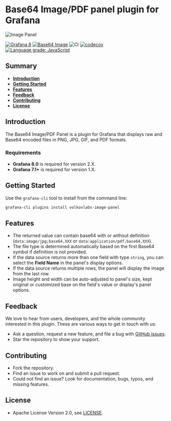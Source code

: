 # Base64 Image/PDF panel plugin for Grafana

![Image Panel](https://raw.githubusercontent.com/volkovlabs/grafana-image-panel/main/src/img/image-panel.png)

[![Grafana 8](https://img.shields.io/badge/Grafana-8-orange)](https://www.grafana.com)
[![Base64 Image](https://img.shields.io/badge/dynamic/json?color=blue&label=Base64%20Image%20Panel&query=%24.version&url=https%3A%2F%2Fgrafana.com%2Fapi%2Fplugins%2Fvolkovlabs-image-panel)](https://grafana.com/grafana/plugins/volkovlabs-image-panel)
![CI](https://github.com/volkovlabs/grafana-image-panel/workflows/CI/badge.svg)
[![codecov](https://codecov.io/gh/VolkovLabs/grafana-image-panel/branch/main/graph/badge.svg?token=0m6f0ktUar)](https://codecov.io/gh/VolkovLabs/grafana-image-panel)
[![Language grade: JavaScript](https://img.shields.io/lgtm/grade/javascript/g/VolkovLabs/grafana-image-panel.svg?logo=lgtm&logoWidth=18)](https://lgtm.com/projects/g/VolkovLabs/grafana-image-panel/context:javascript)

## Summary

- [**Introduction**](#introduction)
- [**Getting Started**](#getting-started)
- [**Features**](#features)
- [**Feedback**](#feedback)
- [**Contributing**](#contributing)
- [**License**](#license)

## Introduction

The Base64 Image/PDF Panel is a plugin for Grafana that displays raw and Base64 encoded files in PNG, JPG, GIF, and PDF formats.

### Requirements

- **Grafana 8.0** is required for version 2.X.
- **Grafana 7.1+** is required for version 1.X.

## Getting Started

Use the `grafana-cli` tool to install from the command line:

```bash
grafana-cli plugins install volkovlabs-image-panel
```

## Features

- The returned value can contain base64 with or without definition (`data:image/jpg;base64,XXX` or `data:application/pdf;base64,XXX`).
- The file type is determined automatically based on the first Base64 symbol if definition is not provided.
- If the data source returns more than one field with type `string`, you can select the **Field Name** in the panel's display options.
- If the data source returns multiple rows, the panel will display the image from the last row.
- Image height and width can be auto-adjusted to panel's size, kept original or customized base on the field's value or display's panel options.

## Feedback

We love to hear from users, developers, and the whole community interested in this plugin. These are various ways to get in touch with us:

- Ask a question, request a new feature, and file a bug with [GitHub issues](https://github.com/volkovlabs/grafana-image-panel/issues/new/choose).
- Star the repository to show your support.

## Contributing

- Fork the repository.
- Find an issue to work on and submit a pull request.
- Could not find an issue? Look for documentation, bugs, typos, and missing features.

## License

- Apache License Version 2.0, see [LICENSE](https://github.com/volkovlabs/grafana-image-panel/blob/main/LICENSE).
